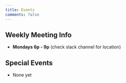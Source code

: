 ```yaml
---
title: Events
comments: false
---
```


## Weekly Meeting Info
+ **Mondays 6p - 9p** (check slack channel for location)

## Special Events
+ None yet
